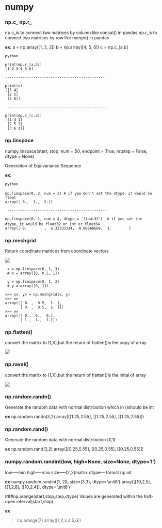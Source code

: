 # numpy

### np.c_ np.r_
  
 np.c_is to connect two matrices by column like concat() in pandas
 np.r_is to connect two matrices by row like merge() in pandas
  
**ex:**
a = np.array([1, 2, 3])
b = np.array([4, 5, 6])
c = np.c_[a,b]

```
python

print(np.r_[a,b])
[1 2 3 4 5 6]

----------------------------------------------

print(c)
[[1 4]
 [2 5]
 [3 6]]

 ----------------------------------------------

print(np.c_[c,a])
[[1 4 1]
 [2 5 2]
 [3 6 3]]
 ```

### np.linspace
numpy.linspace(start, stop, num = 50, endpoint = True, retstep = False, dtype = None)

Generation of Equivariance Sequence

**ex:**
```
python

np.linspace(0, 2, num = 3) # if you don't set the dtype、it would be float
array([ 0.,  1.,  2.])

 ----------------------------------------------
 
np.linspace(0, 1, num = 4, dtype = 'float32')  # if you set the dtype、it would be float32 or int or float64
array([ 0.        ,  0.33333334,  0.66666669,  1.        ]
```


### np.meshgrid
Return coordinate matrices from coordinate vectors

![](https://chaopei.github.io/images/posts/python/meshgrid.png)

```
 x = np.linspace(0, 1, 3)
 # x = array([0, 0.5, 1])
 
 y = np.linspace(0, 1, 2) 
 # y = array([0, 1])
 
>>> xv, yv = np.meshgrid(x, y)
>>> xv
array([[ 0. ,  0.5,  1. ],
       [ 0. ,  0.5,  1. ]])
>>> yv
array([[ 0.,  0.,  0.],
       [ 1.,  1.,  1.]])
```


### np.flatten() 
convert the matrix to (1,X),but the return of flatten()is the copy of array

![](https://upload-images.jianshu.io/upload_images/6445182-684d925e66cdfffe.png?imageMogr2/auto-orient/strip%7CimageView2/2/w/331/format/webp)


### np.ravel()
convert the matrix to (1,X),but the return of flatten()is the inital of array

![](https://upload-images.jianshu.io/upload_images/6445182-cae7edd6227f9751.png?imageMogr2/auto-orient/strip%7CimageView2/2/w/323/format/webp)


### np.random.randn()
Generate the random data with normal distribution 
which in ()should be int

**ex**
np.random.randn(3,2)
array([[1.25,2.55],
      [[1.25,2.55],
      [[1.25,2.55]])

### np.random.rand()
Generate the random data with normal distribution  [0,1)

**ex**
np.random.rand(3,2)
array([[0.25,0.55],
      [[0.25,0.55],
      [[0.25,0.55]])
      

### numpy.random.randint(low, high=None, size=None, dtype=’l’)  
low—–min 
high—-max
size—–(2,2)matrix 
dtype— format np.int

**ex**
numpy.random.randint(1, 20, size=(3,3), dtype=’unit8’) 
array([[19,2,5],
      [[1,2,8],
      [[10,2,4]], dtype=’unit8’)

###np.arange(start,stop,step,dtype)
   Values are generated within the half-open interval[start,stop)
   
**ex**
>np.arange(7)
array([1,2,3,4,5,6])
   >

